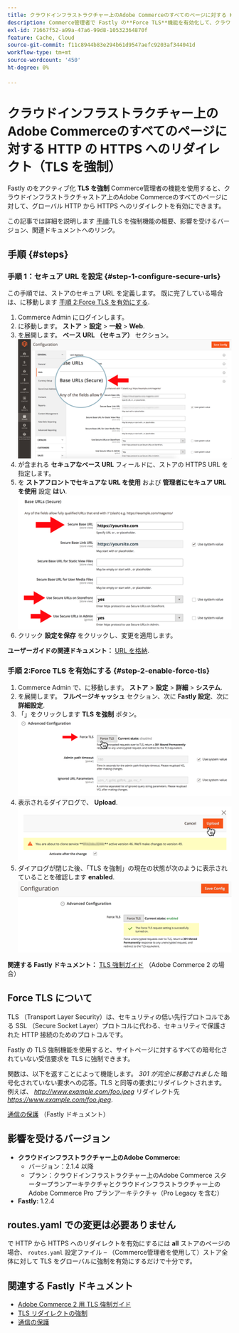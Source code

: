 ```yaml
---
title: クラウドインフラストラクチャー上のAdobe Commerceのすべてのページに対する HTTP の HTTPS へのリダイレクト（TLS を強制）
description: Commerce管理者で Fastly の**Force TLS**機能を有効化して、クラウドインフラストラクチャストア上のAdobe Commerceのすべてのページに対してグローバル HTTP から HTTPS へのリダイレクトを有効にします。
exl-id: 71667f52-a99a-47a6-99d8-10532364870f
feature: Cache, Cloud
source-git-commit: f11c8944b83e294b61d9547aefc9203af344041d
workflow-type: tm+mt
source-wordcount: '450'
ht-degree: 0%

---
```


# クラウドインフラストラクチャー上のAdobe Commerceのすべてのページに対する HTTP の HTTPS へのリダイレクト（TLS を強制）

Fastly のをアクティブ化 **TLS を強制** Commerce管理者の機能を使用すると、クラウドインフラストラクチャストア上のAdobe Commerceのすべてのページに対して、グローバル HTTP から HTTPS へのリダイレクトを有効にできます。

この記事では詳細を説明します [手順](#steps):TLS を強制機能の概要、影響を受けるバージョン、関連ドキュメントへのリンク。

## 手順 {#steps}

### 手順 1：セキュア URL を設定 {#step-1-configure-secure-urls}

この手順では、ストアのセキュア URL を定義します。 既に完了している場合は、に移動します [手順 2:Force TLS を有効にする](#step-2-enable-force-tls).

1. Commerce Admin にログインします。
1. に移動します。 **ストア** > **設定** > **一般** > **Web**.
1. を展開します。 **ベース URL （セキュア）** セクション。    ![magento-admin_base-urls-secure.png](assets/magento-admin_base-urls-secure.png)
1. が含まれる **セキュアなベース URL** フィールドに、ストアの HTTPS URL を指定します。
1. を **ストアフロントでセキュアな URL を使用** および **管理者にセキュア URL を使用** 設定 **はい**.    ![magento-admin_base-urls-secure-settings.png](assets/magento-admin_base-urls-secure-settings.png)
1. クリック **設定を保存** をクリックし、変更を適用します。

**ユーザーガイドの関連ドキュメント：**   [URL を格納](https://docs.magento.com/m2/ee/user_guide/stores/store-urls.html).

### 手順 2:Force TLS を有効にする {#step-2-enable-force-tls}

1. Commerce Admin で、に移動します。 **ストア** > **設定** > **詳細** > **システム**.
1. を展開します。 **フルページキャッシュ** セクション、次に **Fastly 設定**、次に **詳細設定**.
1. 「」をクリックします **TLS を強制** ボタン。    ![magento-admin_force-tls-button.png](assets/magento-admin_force-tls-button.png)
1. 表示されるダイアログで、 **Upload**.    ![magento-admin_force-tls-confirmation-dialog.png](assets/magento-admin_force-tls-confirmation-dialog.png)
1. ダイアログが閉じた後、「TLS を強制」の現在の状態が次のように表示されていることを確認します **enabled**.    ![magento-admin_force-tls-enabled.png](assets/magento-admin_force-tls-enabled.png)

**関連する Fastly ドキュメント：**   [TLS 強制ガイド](https://github.com/fastly/fastly-magento2/blob/master/Documentation/Guides/FORCE-TLS.md) （Adobe Commerce 2 の場合）

## Force TLS について

TLS （Transport Layer Security）は、セキュリティの低い先行プロトコルである SSL （Secure Socket Layer）プロトコルに代わる、セキュリティで保護された HTTP 接続のためのプロトコルです。

Fastly の TLS 強制機能を使用すると、サイトページに対するすべての暗号化されていない受信要求を TLS に強制できます。

>>
関数は、以下を返すことによって機能します。 *301 が完全に移動されました* 暗号化されていない要求への応答。TLS と同等の要求にリダイレクトされます。 例えば、 *http://www.example.com/foo.jpeg* リダイレクト先 *https://www.example.com/foo.jpeg*.

[通信の保護](https://docs.fastly.com/guides/securing-communications/) （Fastly ドキュメント）

## 影響を受けるバージョン

* **クラウドインフラストラクチャー上のAdobe Commerce:**
   * バージョン：2.1.4 以降
   * プラン：クラウドインフラストラクチャー上のAdobe Commerce スタータープランアーキテクチャとクラウドインフラストラクチャー上のAdobe Commerce Pro プランアーキテクチャ（Pro Legacy を含む）
* **Fastly:** 1.2.4

## routes.yaml での変更は必要ありません

で HTTP から HTTPS へのリダイレクトを有効にするには **all** ストアのページの場合、 `routes.yaml` 設定ファイル – （Commerce管理者を使用して）ストア全体に対して TLS をグローバルに強制を有効にするだけで十分です。

## 関連する Fastly ドキュメント

* [Adobe Commerce 2 用 TLS 強制ガイド](https://github.com/fastly/fastly-magento2/blob/master/Documentation/Guides/FORCE-TLS.md)
* [TLS リダイレクトの強制](https://docs.fastly.com/guides/securing-communications/forcing-a-tls-redirect)
* [通信の保護](https://docs.fastly.com/guides/securing-communications/)
